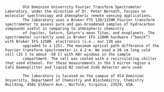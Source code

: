 
            Old Dominion University Fourier Transform Spectrometer Laboratory, under the direction of Dr. Peter Bernath, focuses on molecular spectroscopy and atmospheric remote sensing applications.
            The laboratory uses a Bruker FTS 120/125HR Fourier transform spectrometer to assess pure and gas-broadened samples of hydrocarbon compounds useful in comparing to atmospheric chemistry
            of Jupiter, Saturn, Saturn's moon Titan, and exoplanets. The spectrometer currently used is Bruker IFS 120HR hardware (“bench”) with Bruker IFS 125HR  electronics (i.e., our 120 was 
            upgraded to a 125). The maximum optical path difference of the Fourier transform spectrometer is 4.2 m. We used a 20 cm long cold cell (25 C to about -50 C) with KBr windows in the sample 
            compartment. The cell was cooled with a recirculating chiller that used ethanol. For these measurements in the 3 micron region a CaF2 beamsplitter and liquid N2 cooled InSb detector were used.
            
            The laboratory is located on the campus of Old Dominion University, Department of Chemistry and Biochemsitry, Chemistry Building, 4501 Elkhorn Ave., Norfolk, Virginia, 23529, USA. 
        